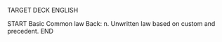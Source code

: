 TARGET DECK
ENGLISH

START
Basic
Common law
Back: n. Unwritten law based on custom and precedent.
END
